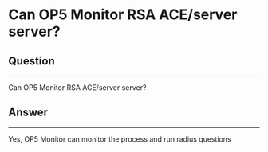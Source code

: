 # Can OP5 Monitor RSA ACE/server server?

## Question

* * * * *

Can OP5 Monitor RSA ACE/server server?

## Answer

* * * * *

Yes, OP5 Monitor can monitor the process and run radius questions
